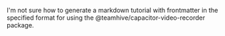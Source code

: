I'm not sure how to generate a markdown tutorial with frontmatter in the specified format for using the @teamhive/capacitor-video-recorder package.